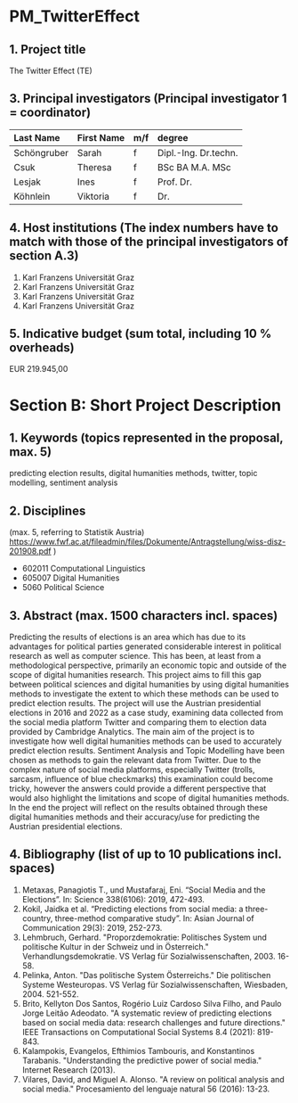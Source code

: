 # PM_TwitterEffect


## 1. Project title 
The Twitter Effect (TE)

## 3. Principal investigators (Principal investigator 1 = coordinator) 


| Last Name     | First Name    | m/f  | degree |
|:--------------|:--------------|:-----|:-------------------|
| Schöngruber   | Sarah		    | f    |Dipl.-Ing. Dr.techn.|
| Csuk	        | Theresa       | f    |BSc BA M.A. MSc 	|
| Lesjak	    | Ines	        | f    |Prof. Dr. 			|
| Köhnlein	    | Viktoria      | f    | 		Dr.			|

## 4. Host institutions (The index numbers have to match with those of the principal investigators of section A.3) 
1. Karl Franzens Universität Graz
2. Karl Franzens Universität Graz
3. Karl Franzens Universität Graz
4. Karl Franzens Universität Graz

## 5. Indicative budget (sum total, including 10 % overheads) 
EUR 219.945,00

# Section B: Short Project Description 
## 1. Keywords (topics represented in the proposal, max. 5) 
predicting election results, digital humanities methods, twitter, topic modelling, sentiment analysis
## 2. Disciplines 
 (max. 5, referring to Statistik Austria) https://www.fwf.ac.at/fileadmin/files/Dokumente/Antragstellung/wiss-disz-201908.pdf ) 

* 602011 Computational Linguistics
* 605007 Digital Humanities
* 5060 Political Science

## 3. Abstract (max. 1500 characters incl. spaces) 
Predicting the results of elections is an area which has due to its advantages for political parties generated considerable interest in political research as well as computer science. This has been, at least from a methodological perspective, primarily an economic topic and outside of the scope of digital humanities research. This project aims to fill this gap between political sciences and digital humanities by using digital humanities methods to investigate the extent to which these methods can be used to predict election results. The project will use the Austrian presidential elections in 2016 and 2022 as a case study, examining data collected from the social media platform Twitter and comparing them to election data provided by Cambridge Analytics. The main aim of the project is to investigate how well digital humanities methods can be used to accurately predict election results. Sentiment Analysis and Topic Modelling have been chosen as methods to gain the relevant data from Twitter. Due to the complex nature of social media platforms, especially Twitter (trolls, sarcasm, influence of blue checkmarks) this examination could become tricky, however the answers could provide a different perspective that would also highlight the limitations and scope of digital humanities methods. In the end the project will reflect on the results obtained through these digital humanities methods and their accuracy/use for predicting the Austrian presidential elections.

## 4. Bibliography (list of up to 10 publications incl. spaces) 
1.  Metaxas, Panagiotis T., und Mustafaraj, Eni. “Social Media and the Elections”. In: Science 338(6106): 2019, 472-493.
2. 	Kokil, Jaidka et al. “Predicting elections from social media: a three-country, three-method comparative study”. In: Asian Journal of Communication 29(3): 2019, 252-273.
3. 	Lehmbruch, Gerhard. "Proporzdemokratie: Politisches System und politische Kultur in der Schweiz und in Österreich." Verhandlungsdemokratie. VS Verlag für Sozialwissenschaften, 2003. 16-58.
4. 	Pelinka, Anton. "Das politische System Österreichs." Die politischen Systeme Westeuropas. VS Verlag für Sozialwissenschaften, Wiesbaden, 2004. 521-552.
5. 	Brito, Kellyton Dos Santos, Rogério Luiz Cardoso Silva Filho, and Paulo Jorge Leitão Adeodato. "A systematic review of predicting elections based on social media data: research challenges and future directions." IEEE Transactions on Computational Social Systems 8.4 (2021): 819-843.
6. 	Kalampokis, Evangelos, Efthimios Tambouris, and Konstantinos Tarabanis. "Understanding the predictive power of social media." Internet Research (2013).
7. 	Vilares, David, and Miguel A. Alonso. "A review on political analysis and social media." Procesamiento del lenguaje natural 56 (2016): 13-23.

